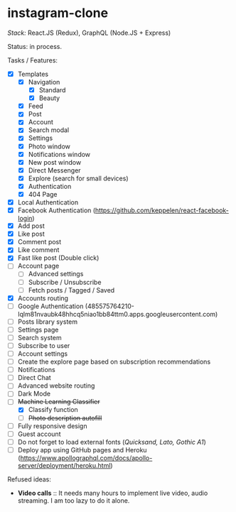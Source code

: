 # instagram-clone
_Stack:_ React.JS (Redux), GraphQL (Node.JS + Express)

Status: in process.

Tasks / Features:
- [x] Templates
  - [x] Navigation
    - [x] Standard
    - [x] Beauty
  - [x] Feed
  - [x] Post
  - [x] Account
  - [x] Search modal
  - [x] Settings
  - [x] Photo window
  - [x] Notifications window
  - [x] New post window
  - [x] Direct Messenger
  - [x] Explore (search for small devices)
  - [x] Authentication
  - [x] 404 Page
- [x] Local Authentication
- [x] Facebook Authentication (https://github.com/keppelen/react-facebook-login)
- [x] Add post
- [x] Like post
- [x] Comment post
- [x] Like comment
- [x] Fast like post (Double click)
- [ ] Account page
  - [ ] Advanced settings
  - [ ] Subscribe / Unsubscribe
  - [ ] Fetch posts / Tagged / Saved
- [x] Accounts routing
- [ ] Google Authentication (485575764210-lqlm81nvaubk48hhcq5niao1bb84ttm0.apps.googleusercontent.com)
- [ ] Posts library system
- [ ] Settings page
- [ ] Search system
- [ ] Subscribe to user
- [ ] Account settings
- [ ] Create the explore page based on subscription recommendations
- [ ] Notifications
- [ ] Direct Chat
- [ ] Advanced website routing
- [ ] Dark Mode
- [ ] ~~Machine Learning Classifier~~
  - [x] Classify function
  - [ ] ~~Photo description autofill~~
- [ ] Fully responsive design
- [ ] Guest account
- [ ] Do not forget to load external fonts (_Quicksand, Lato, Gothic A1_)
- [ ] Deploy app using GitHub pages and Heroku (https://www.apollographql.com/docs/apollo-server/deployment/heroku.html)

Refused ideas:
- **Video calls** :: It needs many hours to implement live video, audio streaming. I am too lazy to do it alone.


